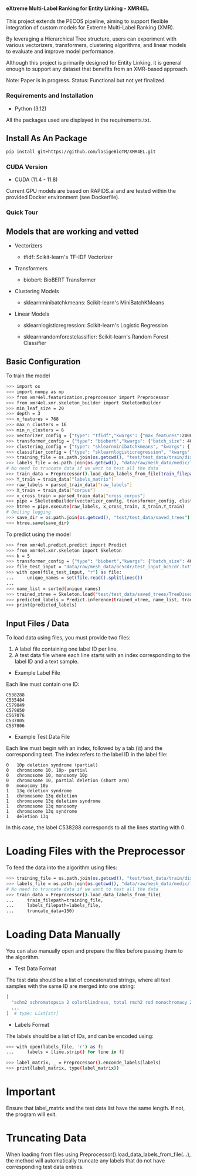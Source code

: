 #### eXtreme Multi-Label Ranking for Entity Linking - XMR4EL

This project extends the PECOS pipeline, aiming to support flexible integration of custom models for Extreme Multi-Label Ranking (XMR).

By leveraging a Hierarchical Tree structure, users can experiment with various vectorizers, transformers, clustering algorithms, and linear models to evaluate and improve model performance.

Although this project is primarily designed for Entity Linking, it is general enough to support any dataset that benefits from an XMR-based approach.

Note: Paper is in progress.
Status: Functional but not yet finalized.

### Requirements and Installation

* Python (3.12)

All the packages used are displayed in the requirements.txt.

## Install As An Package

```bash
pip install git+https://github.com/lasigeBioTM/XMR4EL.git
```

### CUDA Version

* CUDA (11.4 - 11.8)

Current GPU models are based on RAPIDS.ai and are tested within the provided Docker environment (see Dockerfile).

### Quick Tour

## Models that are working and vetted

* Vectorizers

    - tfidf: Scikit-learn's TF-IDF Vectorizer

* Transformers

    - biobert: BioBERT Transformer

* Clustering Models

    - sklearnminibatchkmeans: Scikit-learn's MiniBatchKMeans

* Linear Models

    - sklearnlogisticregression: Scikit-learn's Logistic Regression
    
    - sklearnrandomforestclassifier: Scikit-learn's Random Forest Classifier

## Basic Configuration

To train the model

```bash
>>> import os
>>> import numpy as np
>>> from xmr4el.featurization.preprocessor import Preprocessor
>>> from xmr4el.xmr.skeleton_builder import SkeletonBuilder
>>> min_leaf_size = 20
>>> depth = 3
>>> n_features = 768
>>> max_n_clusters = 16
>>> min_n_clusters = 6
>>> vectorizer_config = {"type": "tfidf","kwargs": {"max_features":20000}}
>>> transformer_config = {"type": "biobert","kwargs": {"batch_size": 400}
>>> clustering_config = {"type": "sklearnminibatchkmeans", "kwargs": { "n_clusters": 8, "init": "k-means++", "max_iter": 500, "batch_size": 0, "verbose": 0, "compute_labels": True, "random_state": 42, "tol": 1e-4, "max_no_improvement": 20, "init_size": 24, "n_init": 5, "reassignment_ratio": 0.01}}
>>> classifier_config = {"type": "sklearnlogisticregression", "kwargs": {"n_jobs": -1, "random_state": 0,"penalty":"l2",    "class_weight": "balanced", "C": 1.0, "solver":"lbfgs", "max_iter":1000}}
>>> training_file = os.path.join(os.getcwd(), "test/test_data/train/disease/train_Disease_100.txt")
>>> labels_file = os.path.join(os.getcwd(), "data/raw/mesh_data/medic/labels.txt")
# No need to truncate data if we want to test all the data
>>> train_data = Preprocessor().load_data_labels_from_file(train_filepath=training_file,labels_filepath=labels_file,truncate_data=150)
>>> Y_train = train_data["labels_matrix"]
>>> raw_labels = parsed_train_data["raw_labels"]
>>> X_train = train_data["corpus"]
>>> x_cross_train = parsed_train_data["cross_corpus"]
>>> pipe = SkeletonBuilder(vectorizer_config, transformer_config, clustering_config, classifier_config, n_features, max_n_clusters, min_n_clusters, min_leaf_size, depth, dtype=np.float32)
>>> htree = pipe.execute(raw_labels, x_cross_train, X_train,Y_train)
# Omiting logging
>>> save_dir = os.path.join(os.getcwd(), "test/test_data/saved_trees")  # Ensure this path is correct and writable
>>> htree.save(save_dir)
```

To predict using the model

```bash
>>> from xmr4el.predict.predict import Predict
>>> from xmr4el.xmr.skeleton import Skeleton
>>> k = 5
>>> transformer_config = {"type": "biobert","kwargs": {"batch_size": 400}}
>>> file_test_input = "data/raw/mesh_data/bc5cdr/test_input_bc5cdr.txt"
>>> with open(file_test_input, "r") as file:
...     unique_names = set(file.read().splitlines())
...
>>> name_list = sorted(unique_names)
>>> trained_xtree = Skeleton.load("test/test_data/saved_trees/TreeDisease100_LG")
>>> predicted_labels = Predict.inference(trained_xtree, name_list, transformer_config, k=k)
>>> print(predicted_labels)
```

## Input Files / Data

To load data using files, you must provide two files:

1. A label file containing one label ID per line.
2. A test data file where each line starts with an index corresponding to the label ID and a text sample.

* Example Label File

Each line must contain one ID:

```text
C538288
C535484
C579849
C579850
C567076
C537805
C537806
```

* Example Test Data File

Each line must begin with an index, followed by a tab (\t) and the corresponding text. The index refers to the label ID in the label file:

```text
0	10p deletion syndrome (partial)
0	chromosome 10, 10p- partial
0	chromosome 10, monosomy 10p
0	chromosome 10, partial deletion (short arm)
0	monosomy 10p
1	13q deletion syndrome
1	chromosome 13q deletion
1	chromosome 13q deletion syndrome
1	chromosome 13q monosomy
1	chromosome 13q syndrome
1	deletion 13q
```

In this case, the label C538288 corresponds to all the lines starting with 0.

# Loading Files with the Preprocessor

To feed the data into the algorithm using files:

```bash
>>> training_file = os.path.join(os.getcwd(), "test/test_data/train/disease/train_Disease_100.txt")
>>> labels_file = os.path.join(os.getcwd(), "data/raw/mesh_data/medic/labels.txt")
# No need to truncate data if we want to test all the data
>>> train_data = Preprocessor().load_data_labels_from_file(
...     train_filepath=training_file,
...     labels_filepath=labels_file,
...     truncate_data=150)
```

# Loading Data Manually

You can also manually open and prepare the files before passing them to the algorithm.

* Test Data Format

The test data should be a list of concatenated strings, where all text samples with the same ID are merged into one string:

```bash
[
  "achm2 achromatopsia 2 colorblindness, total rmch2 rod monochromacy 2 ...",
  ...
]  # type: List[str]
```

* Labels Format

The labels should be a list of IDs, and can be encoded using:

```bash
>>> with open(labels_file, 'r') as f:
...     labels = [line.strip() for line in f]

>>> label_matrix, _ = Preprocessor().enconde_labels(labels)
>>> print(label_matrix, type(label_matrix))
```

# Important

Ensure that label_matrix and the test data list have the same length. If not, the program will exit.

# Truncating Data

When loading from files using Preprocessor().load_data_labels_from_file(...), the method will automatically truncate any labels that do not have corresponding test data entries.






